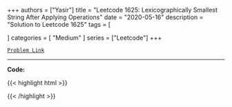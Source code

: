 
+++
authors = ["Yasir"]
title = "Leetcode 1625: Lexicographically Smallest String After Applying Operations"
date = "2020-05-16"
description = "Solution to Leetcode 1625"
tags = [
    
]
categories = [
    "Medium"
]
series = ["Leetcode"]
+++



[`Problem Link`](https://leetcode.com/problems/lexicographically-smallest-string-after-applying-operations/description/)

---

**Code:**

{{< highlight html >}}

{{< /highlight >}}

